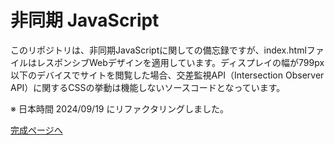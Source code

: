 # 非同期 JavaScript

このリポジトリは、非同期JavaScriptに関しての備忘録ですが、index.htmlファイルはレスポンシブWebデザインを適用しています。ディスプレイの幅が799px以下のデバイスでサイトを閲覧した場合、交差監視API（Intersection Observer API）に関するCSSの挙動は機能しないソースコードとなっています。

※ 日本時間 2024/09/19 にリファクタリングしました。


[完成ページへ](https://yscyber.github.io/asynchronous-js/ "https://yscyber.github.io/asynchronous-js/")
